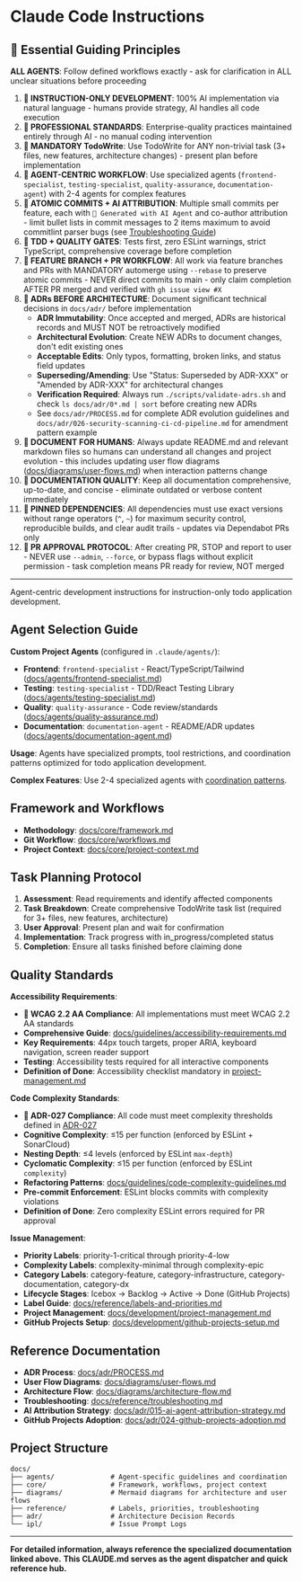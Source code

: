 # Claude Code Instructions

## 🚨 Essential Guiding Principles

**ALL AGENTS**: Follow defined workflows exactly - ask for clarification in ALL unclear situations before proceeding

1. **🚨 INSTRUCTION-ONLY DEVELOPMENT**: 100% AI implementation via natural language - humans provide strategy, AI handles
   all code execution
2. **🚨 PROFESSIONAL STANDARDS**: Enterprise-quality practices maintained entirely through AI - no manual coding
   intervention
3. **🚨 MANDATORY TodoWrite**: Use TodoWrite for ANY non-trivial task (3+ files, new features, architecture changes) -
   present plan before implementation
4. **🚨 AGENT-CENTRIC WORKFLOW**: Use specialized agents (`frontend-specialist`, `testing-specialist`,
   `quality-assurance`, `documentation-agent`) with 2-4 agents for complex features
5. **🚨 ATOMIC COMMITS + AI ATTRIBUTION**: Multiple small commits per feature, each with `🤖 Generated with AI Agent`
   and co-author attribution - limit bullet lists in commit messages to 2 items maximum to avoid commitlint parser bugs
   (see [Troubleshooting Guide](docs/reference/troubleshooting.md#commitlint-parser-bug))
6. **🚨 TDD + QUALITY GATES**: Tests first, zero ESLint warnings, strict TypeScript, comprehensive coverage before
   completion
7. **🚨 FEATURE BRANCH + PR WORKFLOW**: All work via feature branches and PRs with MANDATORY automerge using `--rebase`
   to preserve atomic commits - NEVER direct commits to main - only claim completion AFTER PR merged and verified with
   `gh issue view #X`
8. **🚨 ADRs BEFORE ARCHITECTURE**: Document significant technical decisions in `docs/adr/` before implementation
   - **ADR Immutability**: Once accepted and merged, ADRs are historical records and MUST NOT be retroactively modified
   - **Architectural Evolution**: Create NEW ADRs to document changes, don't edit existing ones
   - **Acceptable Edits**: Only typos, formatting, broken links, and status field updates
   - **Superseding/Amending**: Use "Status: Superseded by ADR-XXX" or "Amended by ADR-XXX" for architectural changes
   - **Verification Required**: Always run `./scripts/validate-adrs.sh` and check `ls docs/adr/0*.md | sort` before
     creating new ADRs
   - See `docs/adr/PROCESS.md` for complete ADR evolution guidelines and `docs/adr/026-security-scanning-ci-cd-pipeline.md`
     for amendment pattern example
9. **🚨 DOCUMENT FOR HUMANS**: Always update README.md and relevant markdown files so humans can understand all
   changes and project evolution - this includes updating user flow diagrams ([docs/diagrams/user-flows.md](docs/diagrams/user-flows.md))
   when interaction patterns change
10. **🚨 DOCUMENTATION QUALITY**: Keep all documentation comprehensive, up-to-date, and concise - eliminate outdated
    or verbose content immediately
11. **🚨 PINNED DEPENDENCIES**: All dependencies must use exact versions without range operators (`^`, `~`) for maximum
    security control, reproducible builds, and clear audit trails - updates via Dependabot PRs only
12. **🚨 PR APPROVAL PROTOCOL**: After creating PR, STOP and report to user - NEVER use `--admin`, `--force`, or bypass
    flags without explicit permission - task completion means PR ready for review, NOT merged

---

Agent-centric development instructions for instruction-only todo application development.

## Agent Selection Guide

**Custom Project Agents** (configured in `.claude/agents/`):

- **Frontend**: `frontend-specialist` - React/TypeScript/Tailwind ([docs/agents/frontend-specialist.md](docs/agents/frontend-specialist.md))
- **Testing**: `testing-specialist` - TDD/React Testing Library ([docs/agents/testing-specialist.md](docs/agents/testing-specialist.md))
- **Quality**: `quality-assurance` - Code review/standards ([docs/agents/quality-assurance.md](docs/agents/quality-assurance.md))
- **Documentation**: `documentation-agent` - README/ADR updates ([docs/agents/documentation-agent.md](docs/agents/documentation-agent.md))

**Usage**: Agents have specialized prompts, tool restrictions, and coordination patterns optimized for todo application development.

**Complex Features**: Use 2-4 specialized agents with [coordination patterns](docs/agents/coordination-patterns.md).

## Framework and Workflows

- **Methodology**: [docs/core/framework.md](docs/core/framework.md)
- **Git Workflow**: [docs/core/workflows.md](docs/core/workflows.md)
- **Project Context**: [docs/core/project-context.md](docs/core/project-context.md)

## Task Planning Protocol

1. **Assessment**: Read requirements and identify affected components
2. **Task Breakdown**: Create comprehensive TodoWrite task list (required for 3+ files, new features, architecture)
3. **User Approval**: Present plan and wait for confirmation
4. **Implementation**: Track progress with in_progress/completed status
5. **Completion**: Ensure all tasks finished before claiming done

## Quality Standards

**Accessibility Requirements**:

- **🚨 WCAG 2.2 AA Compliance**: All implementations must meet WCAG 2.2 AA standards
- **Comprehensive Guide**: [docs/guidelines/accessibility-requirements.md](docs/guidelines/accessibility-requirements.md)
- **Key Requirements**: 44px touch targets, proper ARIA, keyboard navigation, screen reader support
- **Testing**: Accessibility tests required for all interactive components
- **Definition of Done**: Accessibility checklist mandatory in [project-management.md](docs/development/project-management.md)

**Code Complexity Standards**:

- **🚨 ADR-027 Compliance**: All code must meet complexity thresholds defined in [ADR-027](docs/adr/027-code-complexity-standards.md)
- **Cognitive Complexity**: ≤15 per function (enforced by ESLint + SonarCloud)
- **Nesting Depth**: ≤4 levels (enforced by ESLint `max-depth`)
- **Cyclomatic Complexity**: ≤15 per function (enforced by ESLint `complexity`)
- **Refactoring Patterns**: [docs/guidelines/code-complexity-guidelines.md](docs/guidelines/code-complexity-guidelines.md)
- **Pre-commit Enforcement**: ESLint blocks commits with complexity violations
- **Definition of Done**: Zero complexity ESLint errors required for PR approval

**Issue Management**:

- **Priority Labels**: priority-1-critical through priority-4-low
- **Complexity Labels**: complexity-minimal through complexity-epic
- **Category Labels**: category-feature, category-infrastructure, category-documentation, category-dx
- **Lifecycle Stages**: Icebox → Backlog → Active → Done (GitHub Projects)
- **Label Guide**: [docs/reference/labels-and-priorities.md](docs/reference/labels-and-priorities.md)
- **Project Management**: [docs/development/project-management.md](docs/development/project-management.md)
- **GitHub Projects Setup**: [docs/development/github-projects-setup.md](docs/development/github-projects-setup.md)

## Reference Documentation

- **ADR Process**: [docs/adr/PROCESS.md](docs/adr/PROCESS.md)
- **User Flow Diagrams**: [docs/diagrams/user-flows.md](docs/diagrams/user-flows.md)
- **Architecture Flow**: [docs/diagrams/architecture-flow.md](docs/diagrams/architecture-flow.md)
- **Troubleshooting**: [docs/reference/troubleshooting.md](docs/reference/troubleshooting.md)
- **AI Attribution Strategy**: [docs/adr/015-ai-agent-attribution-strategy.md](docs/adr/015-ai-agent-attribution-strategy.md)
- **GitHub Projects Adoption**: [docs/adr/024-github-projects-adoption.md](docs/adr/024-github-projects-adoption.md)

## Project Structure

```text
docs/
├── agents/              # Agent-specific guidelines and coordination
├── core/                # Framework, workflows, project context
├── diagrams/            # Mermaid diagrams for architecture and user flows
├── reference/           # Labels, priorities, troubleshooting
├── adr/                 # Architecture Decision Records
└── ipl/                 # Issue Prompt Logs
```

---

**For detailed information, always reference the specialized documentation linked above.**
**This CLAUDE.md serves as the agent dispatcher and quick reference hub.**
